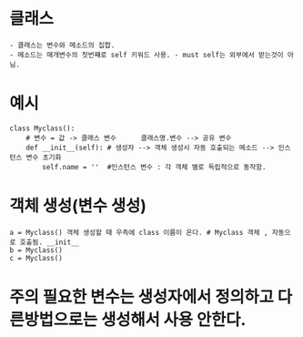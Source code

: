 # 클래스
    - 클래스는 변수와 메소드의 집합. 
    - 메소드는 매개변수의 첫번쨰로 self 키워드 사용. - must self는 외부에서 받는것이 아님. 
    
# 예시
    class Myclass():
        # 변수 = 값 -> 클래스 변수      클래스명.변수 --> 공유 변수
        def __init__(self): # 생성자 --> 객체 생성시 자동 호출되는 메소드 --> 인스턴스 변수 초기화 
            self.name = ''  #인스턴스 변수 : 각 객체 별로 독립적으로 동작함.

# 객체 생성(변수 생성)
    a = Myclass() 객체 생성할 때 우측에 class 이름이 온다. # Myclass 객체 , 자동으로 호출됨. __init__
    b = Myclass()
    c = Myclass()

# 주의 필요한 변수는 생성자에서 정의하고 다른방법으로는 생성해서 사용 안한다.  